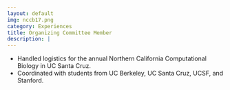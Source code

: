```yaml
---
layout: default
img: nccb17.png
category: Experiences
title: Organizing Committee Member
description: |
---
```


* Handled logistics for the annual Northern California Computational Biology in UC Santa Cruz.
* Coordinated with students from UC Berkeley, UC Santa Cruz, UCSF, and Stanford.
